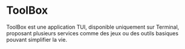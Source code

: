 # ToolBox
ToolBox est une application TUI, disponible uniquement sur Terminal, proposant plusieurs services comme des jeux ou des outils basiques pouvant simplifier la vie.

